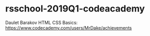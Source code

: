 # rsschool-2019Q1-codeacademy
Daulet Barakov
HTML CSS Basics: https://www.codecademy.com/users/MrDake/achievements
